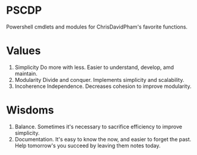 # PSCDP
Powershell cmdlets and modules for ChrisDavidPham's favorite functions.

# Values
1. Simplicity
Do more with less. Easier to understand, develop, amd maintain.
2. Modularity
Divide and conquer. Implements simplicity and scalability.
3. Incoherence
Independence. Decreases cohesion to improve modularity.

# Wisdoms
1. Balance. Sometimes it's necessary to sacrifice efficiency to improve simplicity.
2. Documentation. It's easy to know the now, and easier to forget the past. Help tomorrow's you succeed by leaving them notes today.